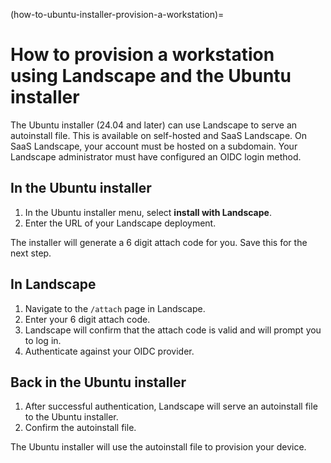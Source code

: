 (how-to-ubuntu-installer-provision-a-workstation)=
# How to provision a workstation using Landscape and the Ubuntu installer

The Ubuntu installer (24.04 and later) can use Landscape to serve an autoinstall file.
This is available on self-hosted and SaaS Landscape.
On SaaS Landscape, your account must be hosted on a subdomain.
Your Landscape administrator must have configured an OIDC login method.

## In the Ubuntu installer

1. In the Ubuntu installer menu, select **install with Landscape**.
1. Enter the URL of your Landscape deployment.

The installer will generate a 6 digit attach code for you.
Save this for the next step.

## In Landscape

1. Navigate to the `/attach` page in Landscape.
1. Enter your 6 digit attach code.
1. Landscape will confirm that the attach code is valid and will prompt you to log in.
1. Authenticate against your OIDC provider.

## Back in the Ubuntu installer

1. After successful authentication, Landscape will serve an autoinstall file to the Ubuntu installer.
1. Confirm the autoinstall file.

The Ubuntu installer will use the autoinstall file to provision your device.

